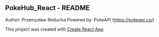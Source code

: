 ## PokeHub_React - README

Author: Przemysław Reducha
Powered by: PokeAPI (https://pokeapi.co/)

This project was created with [Create React App](https://github.com/facebook/create-react-app).
